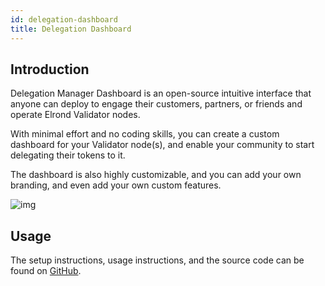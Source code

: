 ```yaml
---
id: delegation-dashboard
title: Delegation Dashboard
---
```


## **Introduction**

Delegation Manager Dashboard is an open-source intuitive interface that anyone can deploy to engage their customers, partners, or friends and operate Elrond Validator nodes.

With minimal effort and no coding skills, you can create a custom dashboard for your Validator node(s), and enable your community to start delegating their tokens to it.

The dashboard is also highly customizable, and you can add your own branding, and even add your own custom features.

![img](/validators/delegation-dashboard.png)

## **Usage**

The setup instructions, usage instructions, and the source code can be found on [GitHub](https://github.com/multiversx/mx-delegation-dapp).
